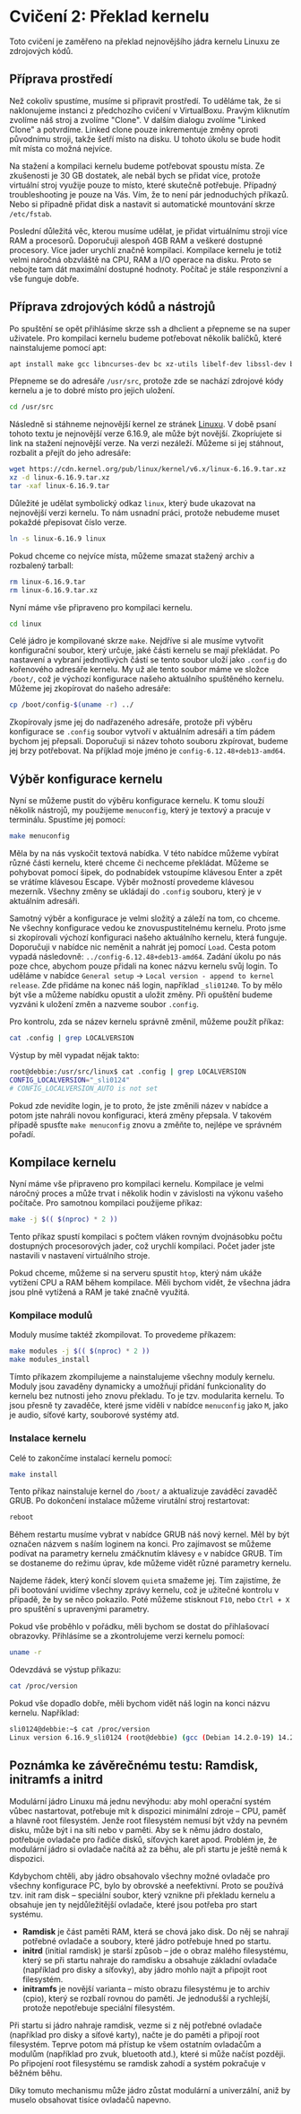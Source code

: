 # Cvičení 2: Překlad kernelu

Toto cvičení je zaměřeno na překlad nejnovějšího jádra kernelu Linuxu ze zdrojových kódů.

## Příprava prostředí

Než cokoliv spustíme, musíme si připravit prostředí. To uděláme tak, že si naklonujeme instanci z předchozího cvičení v VirtualBoxu. Pravým kliknutím zvolíme náš stroj a zvolíme "Clone". V dalším dialogu zvolíme "Linked Clone" a potvrdíme. Linked clone pouze inkrementuje změny oproti původnímu stroji, takže šetří místo na disku. U tohoto úkolu se bude hodit mít místa co možná nejvíce.

Na stažení a kompilaci kernelu budeme potřebovat spoustu místa. Ze zkušenosti je 30 GB dostatek, ale nebál bych se přidat více, protože virtuální stroj využije pouze to místo, které skutečně potřebuje. Případný troubleshooting je pouze na Vás. Vím, že to není pár jednoduchých příkazů. Nebo si případně přidat disk a nastavit si automatické mountování skrze `/etc/fstab`.

Poslední důležitá věc, kterou musíme udělat, je přidat virtuálnímu stroji více RAM a procesorů. Doporučuji alespoň 4GB RAM a veškeré dostupné procesory. Více jader urychlí značně kompilaci. Kompilace kernelu je totiž velmi náročná obzvláště na CPU, RAM a I/O operace na disku. Proto se nebojte tam dát maximální dostupné hodnoty. Počítač je stále responzivní a vše funguje dobře.

## Příprava zdrojových kódů a nástrojů

Po spuštění se opět přihlásíme skrze ssh a dhclient a přepneme se na super uživatele. Pro kompilaci kernelu budeme potřebovat několik balíčků, které nainstalujeme pomocí apt:

```bash
apt install make gcc libncurses-dev bc xz-utils libelf-dev libssl-dev bison flex gawk build-essential bison libssl-dev wget htop
```

Přepneme se do adresáře `/usr/src`, protože zde se nachází zdrojové kódy kernelu a je to dobré místo pro jejich uložení.

```bash
cd /usr/src
```

Následně si stáhneme nejnovější kernel ze stránek [Linuxu](https://www.kernel.org/). V době psaní tohoto textu je nejnovější verze 6.16.9, ale může být novější. Zkopríujete si link na stažení nejnovější verze. Na verzi nezáleží. Můžeme si jej stáhnout, rozbalit a přejít do jeho adresáře:

```bash
wget https://cdn.kernel.org/pub/linux/kernel/v6.x/linux-6.16.9.tar.xz
xz -d linux-6.16.9.tar.xz
tar -xaf linux-6.16.9.tar
```

Důležité je udělat symbolický odkaz `linux`, který bude ukazovat na nejnovější verzi kernelu. To nám usnadní práci, protože nebudeme muset pokaždé přepisovat číslo verze.

```bash
ln -s linux-6.16.9 linux
```

Pokud chceme co nejvíce místa, můžeme smazat stažený archiv a rozbalený tarball:

```bash
rm linux-6.16.9.tar
rm linux-6.16.9.tar.xz
```

Nyní máme vše připraveno pro kompilaci kernelu.

```bash
cd linux
```

Celé jádro je kompilované skrze `make`. Nejdříve si ale musíme vytvořit konfigurační soubor, který určuje, jaké části kernelu se mají překládat. Po nastavení a vybraní jednotlivých částí se tento soubor uloží jako `.config` do kořenového adresáře kernelu. My už ale tento soubor máme ve složce `/boot/`, což je výchozí konfigurace našeho aktuálního spuštěného kernelu. Můžeme jej zkopírovat do našeho adresáře:

```bash
cp /boot/config-$(uname -r) ../
```

Zkopírovaly jsme jej do nadřazeného adresáře, protože při výběru konfigurace se `.config` soubor vytvoří v aktuálním adresáři a tím pádem bychom jej přepsali. Doporučuji si název tohoto souboru zkpírovat, budeme jej brzy potřebovat. Na příjklad moje jméno je `config-6.12.48+deb13-amd64`.

## Výběr konfigurace kernelu

Nyní se můžeme pustit do výběru konfigurace kernelu. K tomu slouží několik nástrojů, my použijeme `menuconfig`, který je textový a pracuje v terminálu. Spustíme jej pomocí:

```bash
make menuconfig
```

Měla by na nás vyskočit textová nabídka. V této nabídce můžeme vybírat různé části kernelu, které chceme či nechceme překládat. Můžeme se pohybovat pomocí šipek, do podnabídek vstoupíme klávesou Enter a zpět se vrátíme klávesou Escape. Výběr možností provedeme klávesou mezerník. Všechny změny se ukládají do `.config` souboru, který je v aktuálním adresáři.

Samotný výběr a konfigurace je velmi složitý a záleží na tom, co chceme. Ne všechny konfigurace vedou ke znovuspustitelnému kernelu. Proto jsme si zkopírovali výchozí konfiguraci našeho aktuálního kernelu, která funguje. Doporučuji v nabídce nic neměnit a nahrát jej pomocí `Load`. Cesta potom vypadá následovně: `../config-6.12.48+deb13-amd64`. Zadání úkolu po nás poze chce, abychom pouze přidali na konec názvu kernelu svůj login. To uděláme v nabídce `General setup` -> `Local version - append to kernel release`. Zde přidáme na konec náš login, například `_sli01240`. To by mělo být vše a můžeme nabídku opustit a uložit změny. Při opuštění budeme vyzváni k uložení změn a nazveme soubor `.config`.

Pro kontrolu, zda se název kernelu správně změnil, můžeme použít příkaz:

```bash
cat .config | grep LOCALVERSION
```

Výstup by měl vypadat nějak takto:

```bash
root@debbie:/usr/src/linux$ cat .config | grep LOCALVERSION
CONFIG_LOCALVERSION="_sli0124"
# CONFIG_LOCALVERSION_AUTO is not set
```

Pokud zde nevidíte login, je to proto, že jste změnili název v nabídce a potom jste nahráli novou konfiguraci, která změny přepsala. V takovém případě spusťte `make menuconfig` znovu a změňte to, nejlépe ve správném pořadí.

## Kompilace kernelu

Nyní máme vše připraveno pro kompilaci kernelu. Kompilace je velmi náročný proces a může trvat i několik hodin v závislosti na výkonu vašeho počítače. Pro samotnou kompilaci použijeme příkaz:

```bash
make -j $(( $(nproc) * 2 )) 
```

Tento příkaz spustí kompilaci s počtem vláken rovným dvojnásobku počtu dostupných procesorových jader, což urychlí kompilaci. Počet jader jste nastavili v nastavení virtuálního stroje.

Pokud chceme, můžeme si na serveru spustit `htop`, který nám ukáže vytížení CPU a RAM během kompilace. Měli bychom vidět, že všechna jádra jsou plně vytížená a RAM je také značně využitá.

### Kompilace modulů

Moduly musíme taktéž zkompilovat. To provedeme příkazem:

```bash
make modules -j $(( $(nproc) * 2 ))
make modules_install
```

Tímto příkazem zkompilujeme a nainstalujeme všechny moduly kernelu. Moduly jsou zavaděny dynamicky a umožňují přidání funkcionality do kernelu bez nutnosti jeho znovu překladu. To je tzv. modularita kernelu. To jsou přesně ty zavaděče, které jsme viděli v nabídce `menuconfig` jako `M`, jako je audio, síťové karty, souborové systémy atd.

### Instalace kernelu

Celé to zakončíme instalací kernelu pomocí:

```bash
make install
```

Tento příkaz nainstaluje kernel do `/boot/` a aktualizuje zaváděcí zavaděč GRUB. Po dokončení instalace můžeme virutální stroj restartovat:

```bash
reboot
```

Během restartu musíme vybrat v nabídce GRUB náš nový kernel. Měl by být označen názvem s naším loginem na konci. Pro zajímavost se můžeme podívat na parametry kernelu zmáčknutím klávesy `e` v nabídce GRUB. Tím se dostaneme do režimu úprav, kde můžeme vidět různé parametry kernelu.

Najdeme řádek, který končí slovem `quiet`a smažeme jej. Tím zajistíme, že při bootování uvidíme všechny zprávy kernelu, což je užitečné kontrolu v případě, že by se něco pokazilo. Poté můžeme stisknout `F10`, nebo `Ctrl + X` pro spuštění s upravenými parametry.

Pokud vše proběhlo v pořádku, měli bychom se dostat do přihlašovací obrazovky. Přihlásíme se a zkontrolujeme verzi kernelu pomocí:

```bash
uname -r
```

Odevzdává se výstup příkazu:

```bash
cat /proc/version
```

Pokud vše dopadlo dobře, měli bychom vidět náš login na konci názvu kernelu. Například:

```bash
sli0124@debbie:~$ cat /proc/version 
Linux version 6.16.9_sli0124 (root@debbie) (gcc (Debian 14.2.0-19) 14.2.0, GNU ld (GNU Binutils for Debian) 2.44) #1 SMP PREEMPT_DYNAMIC Thu Sep 25 20:40:03 CEST 2025
```

## Poznámka ke závěrečnému testu: Ramdisk, initramfs a initrd

Modulární jádro Linuxu má jednu nevýhodu: aby mohl operační systém vůbec nastartovat, potřebuje mít k dispozici minimální zdroje – CPU, paměť a hlavně root filesystém. Jenže root filesystém nemusí být vždy na pevném disku, může být i na síti nebo v paměti. Aby se k němu jádro dostalo, potřebuje ovladače pro řadiče disků, síťových karet apod. Problém je, že modulární jádro si ovladače načítá až za běhu, ale při startu je ještě nemá k dispozici.

Kdybychom chtěli, aby jádro obsahovalo všechny možné ovladače pro všechny konfigurace PC, bylo by obrovské a neefektivní. Proto se používá tzv. init ram disk – speciální soubor, který vznikne při překladu kernelu a obsahuje jen ty nejdůležitější ovladače, které jsou potřeba pro start systému.

- **Ramdisk** je část paměti RAM, která se chová jako disk. Do něj se nahrají potřebné ovladače a soubory, které jádro potřebuje hned po startu.
- **initrd** (initial ramdisk) je starší způsob – jde o obraz malého filesystému, který se při startu nahraje do ramdisku a obsahuje základní ovladače (například pro disky a síťovky), aby jádro mohlo najít a připojit root filesystém.
- **initramfs** je novější varianta – místo obrazu filesystému je to archiv (cpio), který se rozbalí rovnou do paměti. Je jednodušší a rychlejší, protože nepotřebuje speciální filesystém.

Při startu si jádro nahraje ramdisk, vezme si z něj potřebné ovladače (například pro disky a síťové karty), načte je do paměti a připojí root filesystém. Teprve potom má přístup ke všem ostatním ovladačům a modulům (například pro zvuk, bluetooth atd.), které si může načíst později. Po připojení root filesystému se ramdisk zahodí a systém pokračuje v běžném běhu.

Díky tomuto mechanismu může jádro zůstat modulární a univerzální, aniž by muselo obsahovat tisíce ovladačů napevno.
